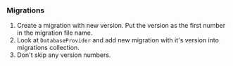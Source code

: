 ### Migrations

1. Create a migration with new version. Put the version as the first number in the migration file name.
2. Look at `DatabaseProvider` and add new migration with it's version into migrations collection.
3. Don't skip any version numbers.